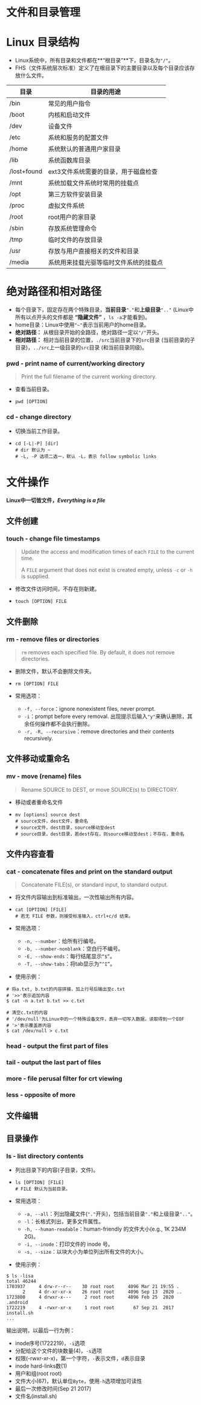 # 文件和目录管理

# Linux 目录结构

- Linux系统中，所有目录和文件都在**“根目录”**下，目录名为`"/"`。
- FHS（文件系统层次标准）定义了在根目录下的主要目录以及每个目录应该存放什么文件。

| 目录        | 目录的用途                             |
| ----------- | -------------------------------------- |
| /bin        | 常见的用户指令                         |
| /boot       | 内核和启动文件                         |
| /dev        | 设备文件                               |
| /etc        | 系统和服务的配置文件                   |
| /home       | 系统默认的普通用户家目录               |
| /lib        | 系统函数库目录                         |
| /lost+found | ext3文件系统需要的目录，用于磁盘检查   |
| /mnt        | 系统加载文件系统时常用的挂载点         |
| /opt        | 第三方软件安装目录                     |
| /proc       | 虚拟文件系统                           |
| /root       | root用户的家目录                       |
| /sbin       | 存放系统管理命令                       |
| /tmp        | 临时文件的存放目录                     |
| /usr        | 存放与用户直接相关的文件和目录         |
| /media      | 系统用来挂载光驱等临时文件系统的挂载点 |

# 绝对路径和相对路径

- 每个目录下，固定存在两个特殊目录，**当前目录**`"."`和**上级目录**`".."` (Linux中所有以点开头的文件都是 **“隐藏文件”** ，`ls -a`才能看到)。
- home目录：Linux中使用`"~"`表示当前用户的home目录。
- **绝对路径：** 从根目录开始的全路径，绝对路径一定以`"/"`开头。
- **相对路径：** 相对当前目录的位置，`./src`当前目录下的`src`目录 (当前目录的子目录)，`../src`上一级目录的`src`目录 (和当前目录同级)。

### pwd - print name of current/working directory

> Print the full filename of the current working directory.

- 查看当前目录。

- ```shell
  pwd [OPTION]
  ```

### cd - change directory

- 切换当前工作目录。

- ```shell
  cd [-L|-P] [dir]
  # dir 默认为 ~
  # -L, -P 选项二选一，默认 -L，表示 follow symbolic links
  ```

# 文件操作

**Linux中一切皆文件，*Everything is a file***

## 文件创建

### touch - change file timestamps

> Update the access and modification times of each `FILE` to the current time.
>
> A `FILE` argument that does not exist is created empty, unless `-c` or `-h`
> is supplied.

- 修改文件访问时间，不存在则新建。

- ```shell
  touch [OPTION] FILE
  ```

## 文件删除

### rm - remove files or directories

> `rm` removes each specified file.  By default, it does not remove directories.

- 删除文件，默认不会删除文件夹。

- ```shell
  rm [OPTION] FILE
  ```

- 常用选项：

  - `-f, --force`：ignore nonexistent files, never prompt.
  - `-i`：prompt before every removal. 出现提示后输入`"y"`来确认删除，其余任何操作都不会执行删除。
  - `-r, -R, --recursive`：remove directories and their contents recursively.

## 文件移动或重命名

### mv - move (rename) files

> Rename SOURCE to DEST, or move SOURCE(s) to DIRECTORY.

- 移动或者重命名文件

- ```shell
  mv [options] source dest
  # source文件，dest文件，重命名
  # source文件，dest目录，source移动至dest
  # source目录，dest目录，若dest存在，则source移动至dest；不存在，重命名
  ```

## 文件内容查看

### cat - concatenate files and print on the standard output

> Concatenate FILE(s), or standard input, to standard output.

- 将文件内容输出到标准输出，一次性输出所有内容。

- ```shell
  cat [OPTION] [FILE]
  # 若无 FILE 参数，则接受标准输入，ctrl+c/d 结束。
  ```

- 常用选项：

  - `-n, --number`：给所有行编号。
  - `-b, --number-nonblank`：空白行不编号。
  - `-E, --show-ends`：每行结尾显示`“$”`。
  - `-T, --show-tabs`：将tab显示为`“^I”`。

- 使用示例：

```shell
# 将a.txt, b.txt的内容拼接，加上行号后输出至c.txt
# '>>'表示追加内容
$ cat -n a.txt b.txt >> c.txt

# 清空c.txt的内容
# '/dev/null'为Linux中的一个特殊设备文件，丢弃一切写入数据，读取得到一个EOF
# '>'表示覆盖原内容
$ cat /dev/null > c.txt
```

### head - output the first part of files

### tail - output the last part of files

### more - file perusal filter for crt viewing

### less - opposite of more

## 文件编辑

## 目录操作

### ls - list directory contents

- 列出目录下的内容(子目录，文件)。

- ```shell
  ls [OPTION] [FILE]
  # FILE 默认为当前目录。
  ```

- 常用选项：
	- `-a, --all`：列出隐藏文件(`"."`开头)，包括当前目录`"."`和上级目录`".."`。
	- `-l`：长格式列出，更多文件属性。
	- `-h, --human-readable`：human-friendly 的文件大小(e.g., 1K 234M 2G)。
	- `-i, --inode`：打印文件的 inode 号。
	- `-s, --size`：以块大小为单位列出所有文件的大小。
	
- 使用示例：
```shell
$ ls -lisa
total 46244
1703937     4 drw-r--r--    30 root root     4096 Mar 21 19:55 .
      2     4 dr-xr-xr-x    26 root root     4096 Sep 13  2020 ..
1723800     4 drwxr-x---     2 root root     4096 Feb 25  2020 .android
1722219     4 -rwxr-xr-x     1 root root       67 Sep 21  2017 install.sh
...
```
输出说明，以最后一行为例：
- inode序号(1722219)，`-i`选项
- 分配给这个文件的块数量(4)，`-s`选项
- 权限(-rwxr-xr-x)，第一个字符，`-`表示文件，`d`表示目录
- inode hard-links数(1)
- 用户和组(root root)
- 文件大小(67)，默认单位`Byte`，使用`-h`选项增加可读性
- 最后一次修改时间(Sep 21  2017)
- 文件名(install.sh)
